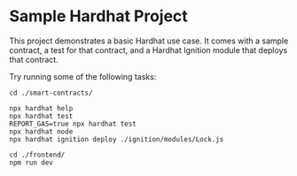 # Sample Hardhat Project

This project demonstrates a basic Hardhat use case. It comes with a sample contract, a test for that contract, and a Hardhat Ignition module that deploys that contract.

Try running some of the following tasks:

```shell
cd ./smart-contracts/

npx hardhat help
npx hardhat test
REPORT_GAS=true npx hardhat test
npx hardhat node
npx hardhat ignition deploy ./ignition/modules/Lock.js

cd ./frontend/
npm run dev
```
